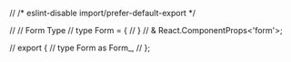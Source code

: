 // /* eslint-disable import/prefer-default-export */

// // Form Type
// type Form = {
// }
// & React.ComponentProps<'form'>;

// export {
//   type Form as Form_,
// };

